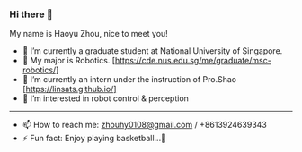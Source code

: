 ### Hi there 👋
My name is Haoyu Zhou, nice to meet you!
- 🔭 I’m currently a graduate student at National University of Singapore.
- 🌱 My major is Robotics. [https://cde.nus.edu.sg/me/graduate/msc-robotics/]
- 👯 I’m currently an intern under the instruction of Pro.Shao [https://linsats.github.io/]
- 🤔 I’m interested in robot control & perception
---
- 📫 How to reach me: zhouhy0108@gmail.com / +8613924639343
- ⚡ Fun fact: Enjoy playing basketball...🏀
